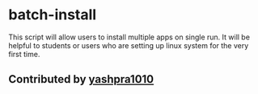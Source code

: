 # batch-install

This script will allow users to install multiple apps on single run.
It will be helpful to students or users who are setting up linux system for the very first time.

## Contributed by [yashpra1010](https://www.github.com/yashpra1010)
